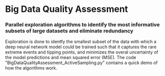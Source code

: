 # Big Data Quality Assessment
### Parallel exploration algorithms to identify the most informative subsets of large datasets and eliminate redundancy
Exploration is done to identfy the smallest subset of the data with which a deep neural network model could be trained such that it captures the rare extreme events and tipping points, and minimizes the overal uncertainty of the model predictions and mean squared error (MSE).
The code "BigDataQualityAssessment_ActiveSampling.py" contains a quick demo of how the algorithms work.
